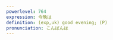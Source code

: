 ```yaml
---
powerlevel: 764
expression: 今晩は
definition: (exp,uk) good evening; (P)
pronunciation: こんばんは
---
```

